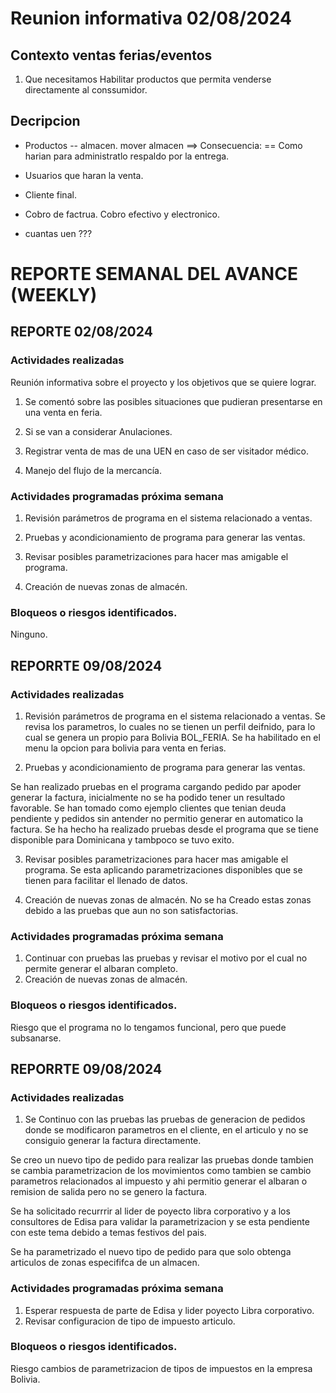 # Reunion informativa 02/08/2024 
## Contexto ventas ferias/eventos 
1) Que necesitamos
Habilitar productos que permita venderse directamente al conssumidor.


## Decripcion
* Productos -- almacen. 
    mover almacen ==> 
        Consecuencia: == Como harian para administratlo
        respaldo por la entrega.
* Usuarios que haran la venta.
* Cliente final.

* Cobro de factrua.
    Cobro efectivo y electronico.
* cuantas uen ???
    


# REPORTE SEMANAL DEL AVANCE (WEEKLY)
## REPORTE 02/08/2024 
### Actividades realizadas 

Reunión informativa sobre el proyecto y los objetivos que se quiere lograr.

1. Se comentó sobre las posibles situaciones que pudieran presentarse en una venta en feria.

2. Si se van a considerar Anulaciones.

3. Registrar venta de mas de una UEN en caso de ser visitador médico.

4. Manejo del flujo de la mercancía.


### Actividades programadas próxima semana

1. Revisión parámetros de programa en el sistema relacionado a ventas.

2. Pruebas y acondicionamiento de programa para generar las ventas.

3. Revisar posibles parametrizaciones para hacer mas amigable el programa.

4. Creación de nuevas zonas de almacén.


### Bloqueos o riesgos identificados.
Ninguno.

## REPORRTE 09/08/2024
### Actividades realizadas
1. Revisión parámetros de programa en el sistema relacionado a ventas.
Se revisa los parametros, lo cuales no se tienen un perfil deifnido, para lo cual se genera un propio para Bolivia BOL_FERIA.
Se ha habilitado en el menu la opcion para bolivia para venta en ferias.

2. Pruebas y acondicionamiento de programa para generar las ventas.

Se han realizado pruebas en el programa cargando pedido par apoder generar la factura, inicialmente no se ha podido tener un resultado favorable.
Se han tomado como ejemplo clientes que tenian deuda pendiente y pedidos sin antender no permitio generar en automatico la factura.
Se ha hecho ha realizado pruebas desde el programa que se tiene disponible para Dominicana y tambpoco se tuvo exito.

3. Revisar posibles parametrizaciones para hacer mas amigable el programa.
Se esta aplicando parametrizaciones disponibles que se tienen para facilitar el llenado de datos.

4. Creación de nuevas zonas de almacén.
No se ha Creado estas zonas debido a las pruebas que aun no son satisfactorias.

### Actividades programadas próxima semana
1. Continuar con pruebas las pruebas y revisar el motivo por el cual no permite generar el albaran completo.
2. Creación de nuevas zonas de almacén.

### Bloqueos o riesgos identificados.
Riesgo que el programa no lo tengamos funcional, pero que puede subsanarse.

## REPORRTE 09/08/2024
### Actividades realizadas
1. Se Continuo con las pruebas las pruebas de generacion de pedidos donde se modificaron parametros en el cliente, en el articulo y no se consiguio generar la factura directamente.

Se creo un nuevo tipo de pedido para realizar las pruebas donde tambien se cambia parametrizacion de los movimientos como tambien se cambio parametros relacionados al impuesto y ahi permitio generar el albaran o remision de salida pero no se genero la factura.

Se ha solicitado recurrrir al lider de poyecto libra corporativo y a los consultores de Edisa para validar la parametrizacion y se esta pendiente con este tema debido a temas festivos del pais.

Se ha parametrizado el nuevo tipo de pedido para que solo obtenga articulos de zonas especififca de un almacen.

### Actividades programadas próxima semana
1. Esperar respuesta de parte de Edisa y lider poyecto Libra corporativo.
2. Revisar configuracion de tipo de impuesto articulo.

### Bloqueos o riesgos identificados.
Riesgo cambios de parametrizacion de tipos de impuestos en la empresa Bolivia.
